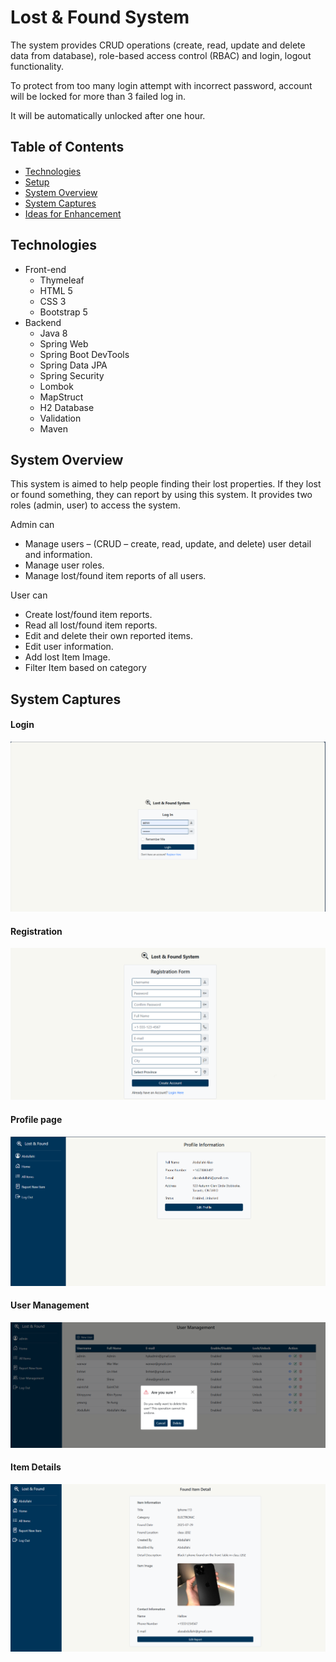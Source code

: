 # Lost & Found System
The system provides CRUD operations (create, read, update and delete data from database), role-based access control (RBAC) and login, logout functionality. 

To protect from too many login attempt with incorrect password, account will be locked for more than 3 failed log in. 

It will be automatically unlocked after one hour.

## Table of Contents
- [Technologies](#technologies)  
- [Setup](#setup)  
- [System Overview](#system-overview)  
- [System Captures](#system-captures)  
- [Ideas for Enhancement](#ideas-for-enhancement)  

## Technologies
  - Front-end
      - Thymeleaf
      - HTML 5
      - CSS 3
      - Bootstrap 5
  - Backend
      - Java 8
      - Spring Web
      - Spring Boot DevTools
      - Spring Data JPA
      - Spring Security
      - Lombok
      - MapStruct
      - H2 Database
      - Validation
      - Maven

## System Overview
This system is aimed to help people finding their lost properties. If they lost or found something, they can report by using this system. It provides two roles (admin, user) to access the system. 

Admin can
- Manage users – (CRUD – create, read, update, and delete) user detail and information.
- Manage user roles.
- Manage lost/found item reports of all users.

User can
- Create lost/found item reports.
- Read all lost/found item reports.
- Edit and delete their own reported items.
- Edit user information.
- Add lost Item Image.
- Filter Item based on category

<a name="system-captures"></a>

## System Captures

#### Login
![This is an image](/capture/home.PNG)

#### Registration
![This is an image](/capture/register.PNG)

#### Profile page
![This is an image](/capture/profile.PNG)

#### User Management
![This is an image](/capture/user.PNG)

#### Item Details
![This is an image](/capture/info.PNG)